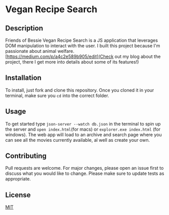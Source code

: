 # Vegan Recipe Search

## Description

Friends of Bessie Vegan Recipe Search is a JS application that leverages DOM manipulation to interact with the user. I built this project because I'm passionate about animal welfare. [https://medium.com/p/a4c2e589b905/edit](Check out my blog about the project, there I get more into details about some of its features!)


## Installation

To install, just fork and clone this repository. Once you cloned it in your terminal, make sure you `cd` into the correct folder.
## Usage
To get started type `json-server --watch db.json` in the terminal to spin up the server and `open index.html`(for macs) or `explorer.exe index.html` (for windows). The web app will load to an archive and search page where you can see all the movies currently available, al well as create your own.
## Contributing
Pull requests are welcome. For major changes, please open an issue first to discuss what you would like to change.
Please make sure to update tests as appropriate.
## License
[MIT](https://choosealicense.com/licenses/mit/)
